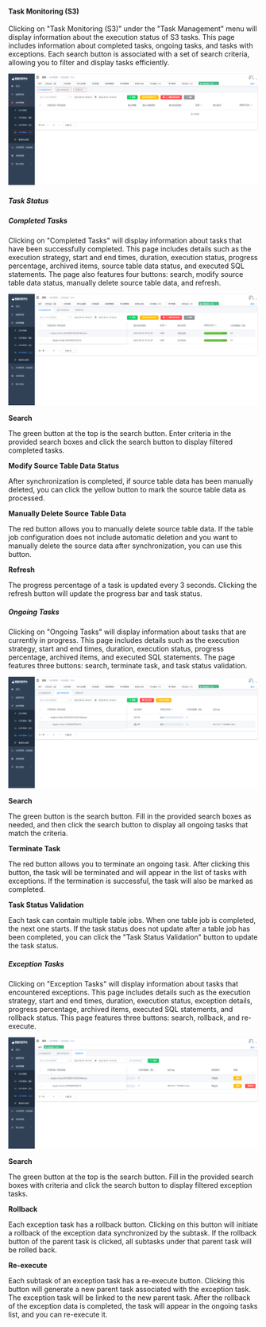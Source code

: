 #### Task Monitoring (S3)

Clicking on "Task Monitoring (S3)" under the "Task Management" menu will display information about the execution status of S3 tasks. This page includes information about completed tasks, ongoing tasks, and tasks with exceptions. Each search button is associated with a set of search criteria, allowing you to filter and display tasks efficiently.

![image-20230620161115219](../../../images/whaleal-data-images/image-20230620161115219.png)

##### Task Status

##### Completed Tasks

Clicking on "Completed Tasks" will display information about tasks that have been successfully completed. This page includes details such as the execution strategy, start and end times, duration, execution status, progress percentage, archived items, source table data status, and executed SQL statements. The page also features four buttons: search, modify source table data status, manually delete source table data, and refresh.

![image-20230620164039744](../../../images/whaleal-data-images/image-20230620164039744.png)

**Search**

The green button at the top is the search button. Enter criteria in the provided search boxes and click the search button to display filtered completed tasks.

**Modify Source Table Data Status**

After synchronization is completed, if source table data has been manually deleted, you can click the yellow button to mark the source table data as processed.

**Manually Delete Source Table Data**

The red button allows you to manually delete source table data. If the table job configuration does not include automatic deletion and you want to manually delete the source data after synchronization, you can use this button.

**Refresh**

The progress percentage of a task is updated every 3 seconds. Clicking the refresh button will update the progress bar and task status.

##### Ongoing Tasks

Clicking on "Ongoing Tasks" will display information about tasks that are currently in progress. This page includes details such as the execution strategy, start and end times, duration, execution status, progress percentage, archived items, and executed SQL statements. The page features three buttons: search, terminate task, and task status validation.

![image-20230620164238193](../../../images/whaleal-data-images/image-20230620164238193.png)

**Search**

The green button is the search button. Fill in the provided search boxes as needed, and then click the search button to display all ongoing tasks that match the criteria.

**Terminate Task**

The red button allows you to terminate an ongoing task. After clicking this button, the task will be terminated and will appear in the list of tasks with exceptions. If the termination is successful, the task will also be marked as completed.

**Task Status Validation**

Each task can contain multiple table jobs. When one table job is completed, the next one starts. If the task status does not update after a table job has been completed, you can click the "Task Status Validation" button to update the task status.

##### Exception Tasks

Clicking on "Exception Tasks" will display information about tasks that encountered exceptions. This page includes details such as the execution strategy, start and end times, duration, execution status, exception details, progress percentage, archived items, executed SQL statements, and rollback status. This page features three buttons: search, rollback, and re-execute.

![image-20230620164349940](../../../images/whaleal-data-images/image-20230620164349940.png)

**Search**

The green button at the top is the search button. Fill in the provided search boxes with criteria and click the search button to display filtered exception tasks.

**Rollback**

Each exception task has a rollback button. Clicking on this button will initiate a rollback of the exception data synchronized by the subtask. If the rollback button of the parent task is clicked, all subtasks under that parent task will be rolled back.

**Re-execute**

Each subtask of an exception task has a re-execute button. Clicking this button will generate a new parent task associated with the exception task. The exception task will be linked to the new parent task. After the rollback of the exception data is completed, the task will appear in the ongoing tasks list, and you can re-execute it.
